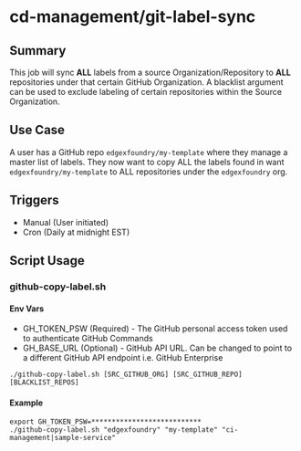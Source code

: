 # cd-management/git-label-sync

## Summary

This job will sync **ALL** labels from a source Organization/Repository to **ALL** repositories under that certain GitHub Organization. A blacklist argument can be used to exclude labeling of certain repositories within the Source Organization.

## Use Case

A user has a GitHub repo `edgexfoundry/my-template` where they manage a master list of labels. They now want to copy ALL the labels found in  want `edgexfoundry/my-template` to ALL repositories under the `edgexfoundry` org.

## Triggers

* Manual (User initiated)
* Cron (Daily at midnight EST)

## Script Usage

### github-copy-label.sh

#### Env Vars

* GH_TOKEN_PSW (Required) - The GitHub personal access token used to authenticate GitHub Commands
* GH_BASE_URL (Optional) - GitHub API URL. Can be changed to point to a different GitHub API endpoint i.e. GitHub Enterprise

```Script
./github-copy-label.sh [SRC_GITHUB_ORG] [SRC_GITHUB_REPO] [BLACKLIST_REPOS]
```

#### Example

```Script
export GH_TOKEN_PSW=***************************
./github-copy-label.sh "edgexfoundry" "my-template" "ci-management|sample-service"
```
